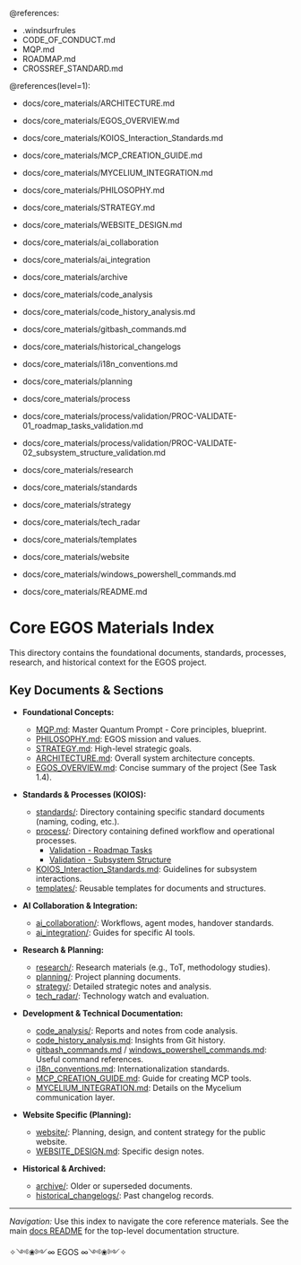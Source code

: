 @references:
- .windsurfrules
- CODE_OF_CONDUCT.md
- MQP.md
- ROADMAP.md
- CROSSREF_STANDARD.md

@references(level=1):
  - docs/core_materials/ARCHITECTURE.md
  - docs/core_materials/EGOS_OVERVIEW.md
  - docs/core_materials/KOIOS_Interaction_Standards.md
  - docs/core_materials/MCP_CREATION_GUIDE.md
  - docs/core_materials/MYCELIUM_INTEGRATION.md
  - docs/core_materials/PHILOSOPHY.md
  - docs/core_materials/STRATEGY.md
  - docs/core_materials/WEBSITE_DESIGN.md
  - docs/core_materials/ai_collaboration
  - docs/core_materials/ai_integration
  - docs/core_materials/archive
  - docs/core_materials/code_analysis
  - docs/core_materials/code_history_analysis.md
  - docs/core_materials/gitbash_commands.md
  - docs/core_materials/historical_changelogs
  - docs/core_materials/i18n_conventions.md
  - docs/core_materials/planning
  - docs/core_materials/process
  - docs/core_materials/process/validation/PROC-VALIDATE-01_roadmap_tasks_validation.md
  - docs/core_materials/process/validation/PROC-VALIDATE-02_subsystem_structure_validation.md
  - docs/core_materials/research
  - docs/core_materials/standards
  - docs/core_materials/strategy
  - docs/core_materials/tech_radar
  - docs/core_materials/templates
  - docs/core_materials/website
  - docs/core_materials/windows_powershell_commands.md






  - docs/core_materials/README.md

# Core EGOS Materials Index

This directory contains the foundational documents, standards, processes, research, and historical context for the EGOS project.

## Key Documents & Sections

*   **Foundational Concepts:**
    *   [MQP.md](MQP.md): Master Quantum Prompt - Core principles, blueprint.
    *   [PHILOSOPHY.md](PHILOSOPHY.md): EGOS mission and values.
    *   [STRATEGY.md](STRATEGY.md): High-level strategic goals.
    *   [ARCHITECTURE.md](ARCHITECTURE.md): Overall system architecture concepts.
    *   [EGOS_OVERVIEW.md](EGOS_OVERVIEW.md): Concise summary of the project (See Task 1.4).

*   **Standards & Processes (KOIOS):**
    *   [standards/](standards/): Directory containing specific standard documents (naming, coding, etc.).
    *   [process/](process/): Directory containing defined workflow and operational processes.
        *   [Validation - Roadmap Tasks](process/validation/PROC-VALIDATE-01_roadmap_tasks_validation.md)
        *   [Validation - Subsystem Structure](process/validation/PROC-VALIDATE-02_subsystem_structure_validation.md)
    *   [KOIOS_Interaction_Standards.md](KOIOS_Interaction_Standards.md): Guidelines for subsystem interactions.
    *   [templates/](templates/): Reusable templates for documents and structures.

*   **AI Collaboration & Integration:**
    *   [ai_collaboration/](ai_collaboration/): Workflows, agent modes, handover standards.
    *   [ai_integration/](ai_integration/): Guides for specific AI tools.

*   **Research & Planning:**
    *   [research/](research/): Research materials (e.g., ToT, methodology studies).
    *   [planning/](planning/): Project planning documents.
    *   [strategy/](strategy/): Detailed strategic notes and analysis.
    *   [tech_radar/](tech_radar/): Technology watch and evaluation.

*   **Development & Technical Documentation:**
    *   [code_analysis/](code_analysis/): Reports and notes from code analysis.
    *   [code_history_analysis.md](code_history_analysis.md): Insights from Git history.
    *   [gitbash_commands.md](gitbash_commands.md) / [windows_powershell_commands.md](windows_powershell_commands.md): Useful command references.
    *   [i18n_conventions.md](i18n_conventions.md): Internationalization standards.
    *   [MCP_CREATION_GUIDE.md](MCP_CREATION_GUIDE.md): Guide for creating MCP tools.
    *   [MYCELIUM_INTEGRATION.md](MYCELIUM_INTEGRATION.md): Details on the Mycelium communication layer.

*   **Website Specific (Planning):**
    *   [website/](website/): Planning, design, and content strategy for the public website.
    *   [WEBSITE_DESIGN.md](WEBSITE_DESIGN.md): Specific design notes.

*   **Historical & Archived:**
    *   [archive/](archive/): Older or superseded documents.
    *   [historical_changelogs/](historical_changelogs/): Past changelog records.

---
*Navigation:* Use this index to navigate the core reference materials. See the main [docs README](../README.md) for the top-level documentation structure.

✧༺❀༻∞ EGOS ∞༺❀༻✧